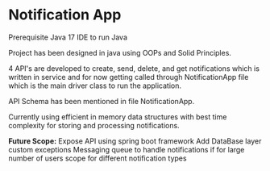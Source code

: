 # Notification App

Prerequisite
Java 17
IDE to run Java

Project has been designed in java using OOPs and Solid Principles.

4 API's are developed to create, send, delete, and get notifications which is written in service and for now getting called through NotificationApp file which is the main driver class to run the application.

API Schema has been mentioned in file NotificationApp.

Currently using efficient in memory data structures with best time complexity for storing and processing notifications.

**Future Scope:**
Expose API using spring boot framework
Add DataBase layer
custom exceptions
Messaging queue to handle notifications if for large number of users
scope for different notification types



